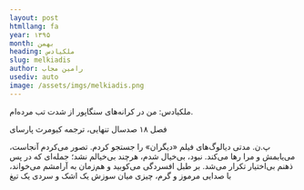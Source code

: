 ```yaml
---
layout: post
htmllang: fa
year: ۱۳۹۵
month: بهمن
heading: ملکیادس
slug: melkiadis
author: رامین مجاب
usediv: auto
image: /assets/imgs/melkiadis.png
---
```


ملکیادس: من در کرانه‌های سنگاپور از شدت تب مرده‌ام.
		
فصل ۱۸ صدسال تنهایی، ترجمه کیومرث پارسای

پ.ن. مدتی دیالوگ‌های فیلم «دیگران» را جستجو کردم. تصور می‌کردم آنجاست، می‌یابمش و مرا رها می‌کند. نبود، بی‌خیال شدم، هرچند بی‌خیالم نشد؛ جمله‌ای که در پس ذهنم بی‌اختیار تکرار می‌شد. بر طبل افسردگی می‌کوبید و هم‌زمان به آرامشم می‌خواند، با صدایی مرموز و گرم، چیزی میان سوزش یک اشک و سردی یک تیغ 
